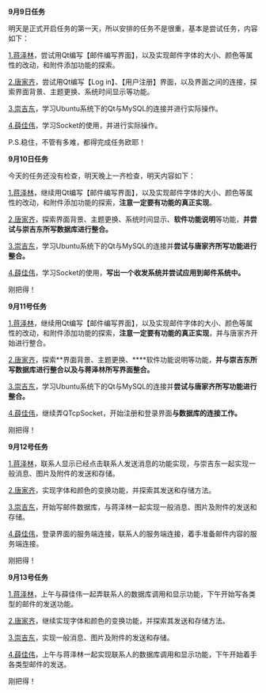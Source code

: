 **9月9日任务**

明天是正式开启任务的第一天，所以安排的任务不是很重，基本是尝试任务，内容如下：

<u>1.蒋泽林</u>，尝试用Qt编写【邮件编写界面】，以及实现邮件字体的大小、颜色等属性的改动，和附件添加功能的探索。

<u>2.唐家齐</u>，尝试用Qt编写【Log in】、【用户注册】界面，以及界面之间的连接，探索界面背景、主题更换、系统时间显示等功能。

<u>3.崇吉东</u>，学习Ubuntu系统下的Qt与MySQL的连接并进行实际操作。

<u>4.薛佳伟</u>，学习Socket的使用，并进行实际操作。

P.S.稳住，不管有多难，都得完成任务欧耶！



**9月10日任务**

今天的任务还没有检查，明天晚上一齐检查，明天内容如下：

<u>1.蒋泽林</u>，继续用Qt编写【邮件编写界面】，以及实现邮件字体的大小、颜色等属性的改动，和附件添加功能的探索，**注意一定要有功能的真正实现**。

<u>2.唐家齐</u>，探索界面背景、主题更换、系统时间显示、**软件功能说明**等功能，**并尝试与崇吉东所写数据库进行整合。**

<u>3.崇吉东</u>，学习Ubuntu系统下的Qt与MySQL的连接并**尝试与唐家齐所写功能进行整合。**

<u>4.薛佳伟</u>，学习Socket的使用，**写出一个收发系统并尝试应用到邮件系统中。**

刚把得！



**9月11号任务**

<u>1.蒋泽林</u>，继续用Qt编写【邮件编写界面】，以及实现邮件字体的大小、颜色等属性的改动，和附件添加功能的探索，**注意一定要有功能的真正实现**，并与唐家齐开始进行整合。

<u>2.唐家齐</u>，探索**界面背景、主题更换、****软件功能说明等功能，**并与崇吉东所写数据库进行整合以及与蒋泽林所写界面整合。**

<u>3.崇吉东</u>，学习Ubuntu系统下的Qt与MySQL的连接并**尝试与唐家齐所写功能进行整合。**

<u>4.薛佳伟</u>，继续弄QTcpSocket，开始注册和登录界面**与数据库的连接工作。**

刚把得！



**9月12号任务**

<u>1.蒋泽林</u>，联系人显示已经点击联系人发送消息的功能实现，与崇吉东一起实现一般消息、图片及附件的发送和存储。

<u>2.唐家齐</u>，实现字体和颜色的变换功能，并探索其发送和存储方法。

<u>3.崇吉东</u>，开始写邮件数据库，与蒋泽林一起实现一般消息、图片及附件的发送和存储。

<u>4.薛佳伟</u>，登录界面的服务端连接，联系人的服务端连接，着手准备邮件内容的服务端连接。

刚把得！



**9月13号任务**

<u>1.蒋泽林</u>，上午与薛佳伟一起弄联系人的数据库调用和显示功能，下午开始写各类型的邮件的发送功能。

<u>2.唐家齐</u>，继续实现字体和颜色的变换功能，并探索其发送和存储方法。

<u>3.崇吉东</u>，实现一般消息、图片及附件的发送和存储。

<u>4.薛佳伟</u>，上午与蒋泽林一起实现联系人的数据库调用和显示功能，下午开始着手各类型邮件的发送。

刚把得！
